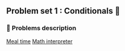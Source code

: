 ## Problem set 1 : Conditionals 💭
### 🧠 Problems description
[Meal time](https://cs50.harvard.edu/python/2022/psets/1/meal/)
[Math interpreter](https://cs50.harvard.edu/python/2022/psets/1/interpreter/)
